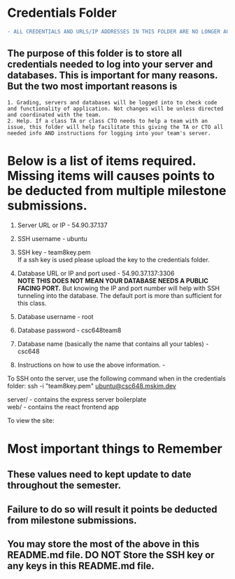 # Credentials Folder

```diff
- ALL CREDENTIALS AND URLS/IP ADDRESSES IN THIS FOLDER ARE NO LONGER ACTIVE -
```

## The purpose of this folder is to store all credentials needed to log into your server and databases. This is important for many reasons. But the two most important reasons is
    1. Grading, servers and databases will be logged into to check code and functionality of application. Not changes will be unless directed and coordinated with the team.
    2. Help. If a class TA or class CTO needs to help a team with an issue, this folder will help facilitate this giving the TA or CTO all needed info AND instructions for logging into your team's server. 


# Below is a list of items required. Missing items will causes points to be deducted from multiple milestone submissions.

1. Server URL or IP - 
54.90.37.137 

2. SSH username - 
ubuntu

3. SSH key - team8key.pem
    <br> If a ssh key is used please upload the key to the credentials folder.
    
4. Database URL or IP and port used - 
54.90.37.137:3306
    <br><strong> NOTE THIS DOES NOT MEAN YOUR DATABASE NEEDS A PUBLIC FACING PORT.</strong> But knowing the IP and port number will help with SSH tunneling into the database. The default port is more than sufficient for this class.

5. Database username - 
root

7. Database password - 
csc648team8

9. Database name (basically the name that contains all your tables) - 
csc648

8. Instructions on how to use the above information. - 

To SSH onto the server, use the following command when in the credentials folder:
ssh -i "team8key.pem" ubuntu@csc648.mskim.dev

server/ - contains the express server boilerplate<br>
web/ - contains the react frontend app

To view the site:


# Most important things to Remember
## These values need to kept update to date throughout the semester. <br>
## <strong>Failure to do so will result it points be deducted from milestone submissions.</strong><br>
## You may store the most of the above in this README.md file. DO NOT Store the SSH key or any keys in this README.md file.
